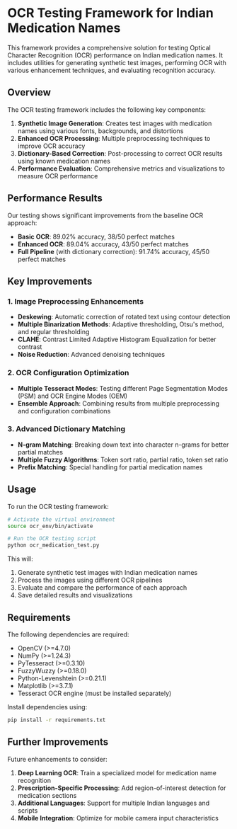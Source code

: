 # OCR Testing Framework for Indian Medication Names

This framework provides a comprehensive solution for testing Optical Character Recognition (OCR) performance on Indian medication names. It includes utilities for generating synthetic test images, performing OCR with various enhancement techniques, and evaluating recognition accuracy.

## Overview

The OCR testing framework includes the following key components:

1. **Synthetic Image Generation**: Creates test images with medication names using various fonts, backgrounds, and distortions
2. **Enhanced OCR Processing**: Multiple preprocessing techniques to improve OCR accuracy
3. **Dictionary-Based Correction**: Post-processing to correct OCR results using known medication names
4. **Performance Evaluation**: Comprehensive metrics and visualizations to measure OCR performance

## Performance Results

Our testing shows significant improvements from the baseline OCR approach:

- **Basic OCR**: 89.02% accuracy, 38/50 perfect matches
- **Enhanced OCR**: 89.04% accuracy, 43/50 perfect matches
- **Full Pipeline** (with dictionary correction): 91.74% accuracy, 45/50 perfect matches

## Key Improvements

### 1. Image Preprocessing Enhancements

- **Deskewing**: Automatic correction of rotated text using contour detection
- **Multiple Binarization Methods**: Adaptive thresholding, Otsu's method, and regular thresholding
- **CLAHE**: Contrast Limited Adaptive Histogram Equalization for better contrast
- **Noise Reduction**: Advanced denoising techniques

### 2. OCR Configuration Optimization

- **Multiple Tesseract Modes**: Testing different Page Segmentation Modes (PSM) and OCR Engine Modes (OEM)
- **Ensemble Approach**: Combining results from multiple preprocessing and configuration combinations

### 3. Advanced Dictionary Matching

- **N-gram Matching**: Breaking down text into character n-grams for better partial matches
- **Multiple Fuzzy Algorithms**: Token sort ratio, partial ratio, token set ratio
- **Prefix Matching**: Special handling for partial medication names

## Usage

To run the OCR testing framework:

```bash
# Activate the virtual environment
source ocr_env/bin/activate

# Run the OCR testing script
python ocr_medication_test.py
```

This will:
1. Generate synthetic test images with Indian medication names
2. Process the images using different OCR pipelines
3. Evaluate and compare the performance of each approach
4. Save detailed results and visualizations

## Requirements

The following dependencies are required:

- OpenCV (>=4.7.0)
- NumPy (>=1.24.3)
- PyTesseract (>=0.3.10)
- FuzzyWuzzy (>=0.18.0)
- Python-Levenshtein (>=0.21.1)
- Matplotlib (>=3.7.1)
- Tesseract OCR engine (must be installed separately)

Install dependencies using:

```bash
pip install -r requirements.txt
```

## Further Improvements

Future enhancements to consider:

1. **Deep Learning OCR**: Train a specialized model for medication name recognition
2. **Prescription-Specific Processing**: Add region-of-interest detection for medication sections
3. **Additional Languages**: Support for multiple Indian languages and scripts
4. **Mobile Integration**: Optimize for mobile camera input characteristics 